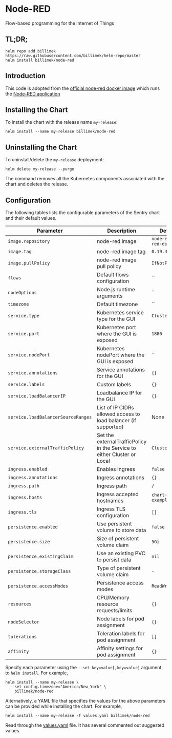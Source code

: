 # Node-RED

Flow-based programming for the Internet of Things

## TL;DR;

```console
helm repo add billimek https://raw.githubusercontent.com/billimek/helm-repo/master
helm install billimek/node-red
```

## Introduction

This code is adopted from the [official node-red docker image](https://hub.docker.com/r/nodered/node-red-docker/) which runs the [Node-RED application](https://nodered.org/)


## Installing the Chart

To install the chart with the release name `my-release`:

```console
helm install --name my-release billimek/node-red
```
## Uninstalling the Chart

To uninstall/delete the `my-release` deployment:

```console
helm delete my-release --purge
```

The command removes all the Kubernetes components associated with the chart and deletes the release.

## Configuration

The following tables lists the configurable parameters of the Sentry chart and their default values.

| Parameter                            | Description                                | Default                                                    |
| -------------------------------      | -------------------------------            | ---------------------------------------------------------- |
| `image.repository`                   | node-red image                             | `nodered/node-red-docker` |
| `image.tag`                          | node-red image tag                         | `0.19.4` |
| `image.pullPolicy`                   | node-red image pull policy                 | `IfNotPresent` |
| `flows`                              | Default flows configuration                | `` |
| `nodeOptions`                        | Node.js runtime arguments                  | `` |
| `timezone`                           | Default timezone                           | `` |
| `service.type`                       | Kubernetes service type for the GUI        | `ClusterIP` |
| `service.port`                       | Kubernetes port where the GUI is exposed   | `1880` |
| `service.nodePort`                   | Kubernetes nodePort where the GUI is exposed | `` |
| `service.annotations`                | Service annotations for the GUI            | `{}` |
| `service.labels`                     | Custom labels                              | `{}` |
| `service.loadBalancerIP`             | Loadbalance IP for the GUI                 | `{}` |
| `service.loadBalancerSourceRanges`   | List of IP CIDRs allowed access to load balancer (if supported) | None
| `service.externalTrafficPolicy`      | Set the externalTrafficPolicy in the Service to either Cluster or Local | `Cluster`
| `ingress.enabled`                    | Enables Ingress                            | `false` |
| `ingress.annotations`                | Ingress annotations                        | `{}` |
| `ingress.path`                       | Ingress path                               | `/` |
| `ingress.hosts`                      | Ingress accepted hostnames                 | `chart-example.local` |
| `ingress.tls`                        | Ingress TLS configuration                  | `[]` |
| `persistence.enabled`                | Use persistent volume to store data        | `false` |
| `persistence.size`                   | Size of persistent volume claim            | `5Gi` |
| `persistence.existingClaim`          | Use an existing PVC to persist data        | `nil` |
| `persistence.storageClass`           | Type of persistent volume claim            | `-` |
| `persistence.accessModes`            | Persistence access modes                   | `ReadWriteOnce` |
| `resources`                          | CPU/Memory resource requests/limits        | `{}` |
| `nodeSelector`                       | Node labels for pod assignment             | `{}` |
| `tolerations`                        | Toleration labels for pod assignment       | `[]` |
| `affinity`                           | Affinity settings for pod assignment       | `{}` |

Specify each parameter using the `--set key=value[,key=value]` argument to `helm install`. For example,

```console
helm install --name my-release \
  --set config.timezone="America/New_York" \
    billimek/node-red
```

Alternatively, a YAML file that specifies the values for the above parameters can be provided while installing the chart. For example,

```console
helm install --name my-release -f values.yaml billimek/node-red
```

Read through the [values.yaml](values.yaml) file. It has several commented out suggested values.
